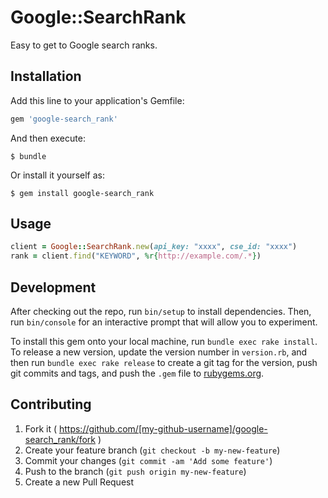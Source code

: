 # Google::SearchRank

Easy to get to Google search ranks.

## Installation

Add this line to your application's Gemfile:

```ruby
gem 'google-search_rank'
```

And then execute:

    $ bundle

Or install it yourself as:

    $ gem install google-search_rank

## Usage

```ruby
client = Google::SearchRank.new(api_key: "xxxx", cse_id: "xxxx")
rank = client.find("KEYWORD", %r{http://example.com/.*})
```

## Development

After checking out the repo, run `bin/setup` to install dependencies. Then, run `bin/console` for an interactive prompt that will allow you to experiment.

To install this gem onto your local machine, run `bundle exec rake install`. To release a new version, update the version number in `version.rb`, and then run `bundle exec rake release` to create a git tag for the version, push git commits and tags, and push the `.gem` file to [rubygems.org](https://rubygems.org).

## Contributing

1. Fork it ( https://github.com/[my-github-username]/google-search_rank/fork )
2. Create your feature branch (`git checkout -b my-new-feature`)
3. Commit your changes (`git commit -am 'Add some feature'`)
4. Push to the branch (`git push origin my-new-feature`)
5. Create a new Pull Request
